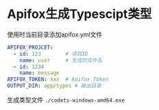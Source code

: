 # Apifox生成Typescipt类型

使用时当前目录添加apifox.yml文件
```yaml
APIFOX_PROJCET:
  - id: 123        # 项目ID
    name: user     # 生成的文件名
  - id: 1234 
    name: message
APIFOX_TOKEN: xxx  # Apifox Token
OUTPUT_DIR: app/types # 输出目录
```

生成类型文件 `./codets-windows-amd64.exe`
